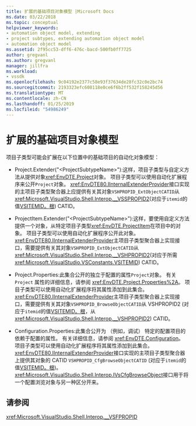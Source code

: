 ```yaml
---
title: 扩展的基础项目对象模型 |Microsoft Docs
ms.date: 03/22/2018
ms.topic: conceptual
helpviewer_keywords:
- automation object model, extending
- project subtypes, extending automation object model
- automation object model
ms.assetid: 2f95cc53-dff6-476c-bacd-500fb0ff7725
author: gregvanl
ms.author: gregvanl
manager: jillfra
ms.workload:
- vssdk
ms.openlocfilehash: 9c04192e2377c58e93f37634de28fc32c0e2bc74
ms.sourcegitcommit: 2193323efc608118e0ce6f6b2ff532f158245d56
ms.translationtype: MT
ms.contentlocale: zh-CN
ms.lasthandoff: 01/25/2019
ms.locfileid: "54986249"
---
```

# <a name="extend-the-object-model-of-the-base-project"></a>扩展的基础项目对象模型

项目子类型可能会扩展在以下位置中的基础项目的自动化对象模型：

-   Project.Extender("\<ProjectSubtypeName>"):这样，项目子类型与自定义方法从提供对象<xref:EnvDTE.Project>对象。 项目子类型可以使用自动化扩展程序来公开`Project`对象。 <xref:EnvDTE80.IInternalExtenderProvider>接口实现的主项目子类型聚合器上应提供有关其对象`VSHPROPID_ExtObjectCATID`从<xref:Microsoft.VisualStudio.Shell.Interop.__VSSPROPID2>(对应于`itemid`的值[VSITEMID。根](<xref:Microsoft.VisualStudio.VSConstants.VSITEMID#Microsoft_VisualStudio_VSConstants_VSITEMID_Root>)) CATID。

-   ProjectItem.Extender("\<ProjectSubtypeName>"):这样，要使用自定义方法提供一个对象，从特定项目子类型<xref:EnvDTE.ProjectItem>在项目中的对象。 项目子类型可以使用自动化扩展程序公开此对象。 <xref:EnvDTE80.IInternalExtenderProvider>主项目子类型聚合器上实现接口，需要提供有关其对象`VSHPROPID_ExtObjectCATID`从<xref:Microsoft.VisualStudio.Shell.Interop.__VSHPROPID2>(对应于所需<xref:Microsoft.VisualStudio.VSConstants.VSITEMID>) CATID。

-   Project.Properties:此集合公开的独立于配置的属性`Project`对象。 有关 `Project` 属性的详细信息，请参阅 <xref:EnvDTE.Project.Properties%2A>。 项目子类型可以使用自动化扩展程序将其属性添加到此集合。 <xref:EnvDTE80.IInternalExtenderProvider>主项目子类型聚合器上实现接口，需要提供有关其对象`VSHPROPID_BrowseObjectCATID`从 VSHPROPID2 (对应于`itemid`的值[VSITEMID。根](<xref:Microsoft.VisualStudio.VSConstants.VSITEMID#Microsoft_VisualStudio_VSConstants_VSITEMID_Root>)，从<xref:Microsoft.VisualStudio.Shell.Interop.__VSHPROPID2>) CATID。

-   Configuration.Properties:此集合公开为 （例如，调试） 特定的配置项目的依赖于配置的属性。 有关详细信息，请参阅 <xref:EnvDTE.Configuration>。 项目子类型可以使用自动化扩展程序将其属性添加到此集合。 <xref:EnvDTE80.IInternalExtenderProvider>接口实现的主项目子类型聚合器上提供其对象的 CATID `VSHPROPID_CfgBrowseObjectCATID` (对应于`itemid`的值[VSITEMID。根](<xref:Microsoft.VisualStudio.VSConstants.VSITEMID#Microsoft_VisualStudio_VSConstants_VSITEMID_Root>))。 <xref:Microsoft.VisualStudio.Shell.Interop.IVsCfgBrowseObject>接口用于将一个配置浏览对象与另一种区分开来。

## <a name="see-also"></a>请参阅

<xref:Microsoft.VisualStudio.Shell.Interop.__VSFPROPID>